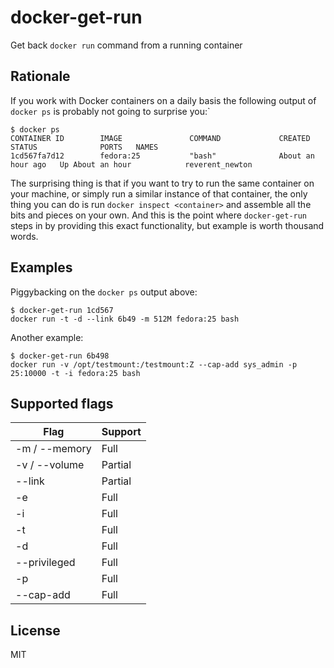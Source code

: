 # docker-get-run
Get back `docker run` command from a running container

## Rationale

If you work with Docker containers on a daily basis the following output of `docker ps` is probably not going to surprise you:` 
```
$ docker ps
CONTAINER ID        IMAGE               COMMAND             CREATED             STATUS              PORTS   NAMES
1cd567fa7d12        fedora:25           "bash"              About an hour ago   Up About an hour            reverent_newton
```
The surprising thing is that if you want to try to run the same container on your machine, or simply run a similar instance of that container, the only thing you can do is run `docker inspect <container>` and assemble all the bits and pieces on your own. And this is the point where `docker-get-run` steps in by providing this exact functionality, but example is worth thousand words.

## Examples

Piggybacking on the `docker ps` output above:
```
$ docker-get-run 1cd567
docker run -t -d --link 6b49 -m 512M fedora:25 bash
```

Another example:
```
$ docker-get-run 6b498                                                                                                     
docker run -v /opt/testmount:/testmount:Z --cap-add sys_admin -p 25:10000 -t -i fedora:25 bash
```

## Supported flags

| Flag | Support |
|------|---------|
| -m / --memory | Full |
| -v / --volume | Partial |
| --link | Partial |
| -e | Full |
| -i | Full |
| -t | Full |
| -d | Full |
| --privileged | Full |
| -p | Full |
| --cap-add | Full |

## License

MIT

